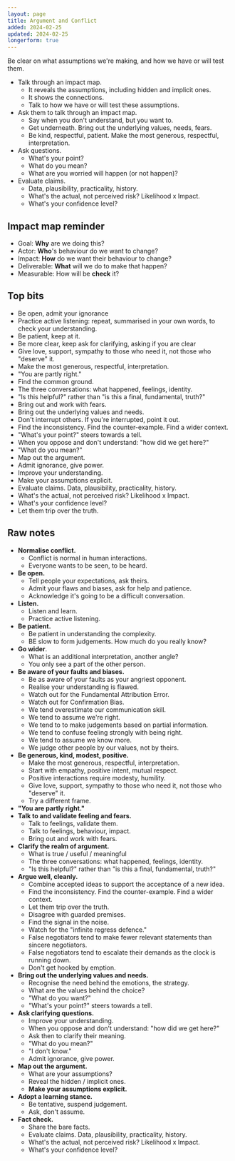 ```yaml
---
layout: page
title: Argument and Conflict
added: 2024-02-25
updated: 2024-02-25
longerform: true
---
```


<!--
Some ideas:

- Qualities of a good argument / arguer.
- Questions to ask.
- An agenda.

Present your case, showing the chain of reasoning.
-->

Be clear on what assumptions we're making, and how we have or will test them.

- Talk through an impact map.
	- It reveals the assumptions, including hidden and implicit ones.
	- It shows the connections.
	- Talk to how we have or will test these assumptions.
- Ask them to talk through an impact map.
	- Say when you don't understand, but you want to.
	- Get underneath. Bring out the underlying values, needs, fears.
	- Be kind, respectful, patient. Make the most generous, respectful, interpretation.
- Ask questions.
	- What's your point?
	- What do you mean?
	- What are you worried will happen (or not happen)?
- Evaluate claims.
	- Data, plausibility, practicality, history.
	- What's the actual, not perceived risk? Likelihood x Impact.
	- What's your confidence level?

## Impact map reminder

- Goal: **Why** are we doing this?
- Actor: **Who**'s behaviour do we want to change?
- Impact: **How** do we want their behaviour to change?
- Deliverable: **What** will we do to make that happen?
- Measurable: How will be **check** it?

<!-- 
## Affinitising the tops

- The three conversations: what happened, feelings, identity.

- Map out the argument.
	- Make your assumptions explicit.

- Be open, admit your ignorance
- Admit ignorance, give power.

- Give love, support, sympathy to those who need it, not those who "deserve" it.
- Make the most generous, respectful, interpretation.

- Be patient, keep at it.
- Don't interrupt others. If you're interrupted, point it out.

- "You are partly right."
- Find the common ground.

- Practice active listening: repeat, summarised in your own words, to check your understanding.

- Bring out and work with fears.
- Bring out the underlying values and needs.

- "What's your point?" steers towards a tell.
- Be more clear, keep ask for clarifying, asking if you are clear.
- "What do you mean?"
- Improve your understanding.

- Evaluate claims. Data, plausibility, practicality, history.
- Find the inconsistency. Find the counter-example. Find a wider context.
- What's the actual, not perceived risk? Likelihood x Impact.
- What's your confidence level?
- Let them trip over the truth.

- "Is this helpful?" rather than "is this a final, fundamental, truth?"
- When you oppose and don't understand: "how did we get here?"
 -->

## Top bits

- Be open, admit your ignorance
- Practice active listening: repeat, summarised in your own words, to check your understanding.
- Be patient, keep at it.
- Be more clear, keep ask for clarifying, asking if you are clear
- Give love, support, sympathy to those who need it, not those who "deserve" it.
- Make the most generous, respectful, interpretation.
- "You are partly right."
- Find the common ground.
- The three conversations: what happened, feelings, identity.
- "Is this helpful?" rather than "is this a final, fundamental, truth?"
- Bring out and work with fears.
- Bring out the underlying values and needs.
- Don't interrupt others. If you're interrupted, point it out.
- Find the inconsistency. Find the counter-example. Find a wider context.
- "What's your point?" steers towards a tell.
- When you oppose and don't understand: "how did we get here?"
- "What do you mean?"
- Map out the argument.
- Admit ignorance, give power.
- Improve your understanding.
- Make your assumptions explicit.
- Evaluate claims. Data, plausibility, practicality, history.
- What's the actual, not perceived risk? Likelihood x Impact.
- What's your confidence level?
- Let them trip over the truth.

## Raw notes

- **Normalise conflict.**
	- Conflict is normal in human interactions.
	- Everyone wants to be seen, to be heard.
- **Be open.**
	- Tell people your expectations, ask theirs.
	- Admit your flaws and biases, ask for help and patience.
	- Acknowledge it's going to be a difficult conversation.
- **Listen.**
	- Listen and learn.
	- Practice active listening.
- **Be patient.**	
	- Be patient in understanding the complexity.
	- BE slow to form judgements. How much do you really know?
- **Go wider**.
	- What is an additional interpretation, another angle?
	- You only see a part of the other person.
- **Be aware of your faults and biases.** 
	- Be as aware of your faults as your angriest opponent.
	- Realise your understanding is flawed.
	- Watch out for the Fundamental Attribution Error.
	- Watch out for Confirmation Bias.
	- We tend overestimate our communication skill.
	- We tend to assume we're right.
	- We tend to to make judgements based on partial information.
	- We tend to confuse feeling strongly with being right.
	- We tend to assume we know more.
	- We judge other people by our values, not by theirs.
- **Be generous, kind, modest, positive.**
	- Make the most generous, respectful, interpretation.
	- Start with empathy, positive intent, mutual respect.
	- Positive interactions require modesty, humility.
	- Give love, support, sympathy to those who need it, not those who "deserve" it.
	- Try a different frame.
- **"You are partly right."**
- **Talk to and validate feeling and fears.**
	- Talk to feelings, validate them.
	- Talk to feelings, behaviour, impact.
	- Bring out and work with fears.
- **Clarify the realm of argument.**
	- What is true / useful / meaningful
	- The three conversations: what happened, feelings, identity.
	- "Is this helpful?" rather than "is this a final, fundamental, truth?"
- **Argue well, cleanly.**
	- Combine accepted ideas to support the acceptance of a new idea.
	- Find the inconsistency. Find the counter-example. Find a wider context.
	- Let them trip over the truth.
	- Disagree with guarded premises.
	- Find the signal in the noise.
	- Watch for the "infinite regress defence."
	- False negotiators tend to make fewer relevant statements than sincere negotiators.
	- False negotiators tend to escalate their demands as the clock is running down.
	- Don't get hooked by emption.
- **Bring out the underlying values and needs.**
	- Recognise the need behind the emotions, the strategy.
	- What are the values behind the choice?
	- "What do you want?"
	- "What's your point?" steers towards a tell.
- **Ask clarifying questions.**
	- Improve your understanding.
	- When you oppose and don't understand: "how did we get here?"
	- Ask then to clarify their meaning.
	- "What do you mean?"
	- "I don't know."
	- Admit ignorance, give power.
- **Map out the argument.**
	- What are your assumptions?
	- Reveal the hidden / implicit ones.
	- **Make your assumptions explicit.**
- **Adopt a learning stance.**
	- Be tentative, suspend judgement.
	- Ask, don't assume.
- **Fact check.**
	- Share the bare facts.
	- Evaluate claims. Data, plausibility, practicality, history.
	- What's the actual, not perceived risk? Likelihood x Impact.
	- What's your confidence level?